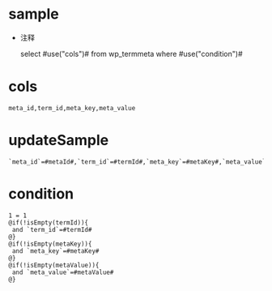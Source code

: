 sample
===
* 注释

	select #use("cols")# from wp_termmeta where #use("condition")#

cols
===

	meta_id,term_id,meta_key,meta_value

updateSample
===

	`meta_id`=#metaId#,`term_id`=#termId#,`meta_key`=#metaKey#,`meta_value`=#metaValue#

condition
===

	1 = 1  
	@if(!isEmpty(termId)){
	 and `term_id`=#termId#
	@}
	@if(!isEmpty(metaKey)){
	 and `meta_key`=#metaKey#
	@}
	@if(!isEmpty(metaValue)){
	 and `meta_value`=#metaValue#
	@}
	
